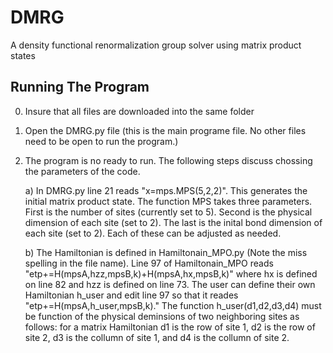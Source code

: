 # DMRG
A density functional renormalization group solver using matrix product states

## Running The Program
0) Insure that all files are downloaded into the same folder
1) Open the DMRG.py file (this is the main programe file.  No other files need to be open to run the program.)
3) The program is no ready to run.  The following steps discuss chossing the parameters of the code.

      a) In DMRG.py line 21 reads "x=mps.MPS(5,2,2)".  This generates the initial matrix product state.  The function MPS takes three 
         parameters.  First is the number of sites (currently set to 5).  Second is the physical dimension of each site (set to 2). 
         The last is the inital bond dimension of each site (set to 2).  Each of these can be adjusted as needed.
         
      b) The Hamiltonian is defined in Hamiltonain_MPO.py (Note the miss spelling in the file name).  Line 97 of Hamiltonain_MPO reads
         "etp+=H(mpsA,hzz,mpsB,k)+H(mpsA,hx,mpsB,k)" where hx is defined on line 82 and hzz is defined on line 73.  The user can define 
         their own Hamiltonian h_user and edit line 97 so that it reades "etp+=H(mpsA,h_user,mpsB,k)."  The function h_user(d1,d2,d3,d4) 
         must be function of the physical deminsions of two neighboring sites as follows: for a matrix Hamiltonian d1 is the row of site 1,
         d2 is the row of site 2, d3 is the collumn of site 1, and d4 is the collumn of site 2.  
